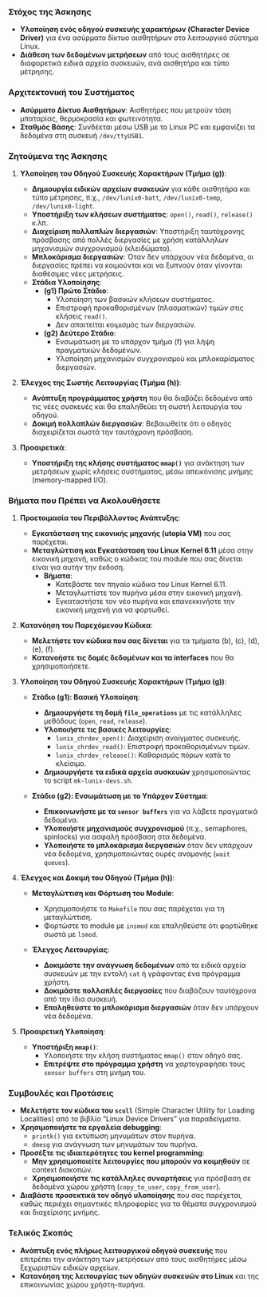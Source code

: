 ### **Στόχος της Άσκησης**

- **Υλοποίηση ενός οδηγού συσκευής χαρακτήρων (Character Device Driver)** για ένα ασύρματο δίκτυο αισθητήρων στο λειτουργικό σύστημα Linux.
- **Διάθεση των δεδομένων μετρήσεων** από τους αισθητήρες σε διαφορετικά ειδικά αρχεία συσκευών, ανά αισθητήρα και τύπο μέτρησης.

### **Αρχιτεκτονική του Συστήματος**

- **Ασύρματο Δίκτυο Αισθητήρων**: Αισθητήρες που μετρούν τάση μπαταρίας, θερμοκρασία και φωτεινότητα.
- **Σταθμός Βάσης**: Συνδέεται μέσω USB με το Linux PC και εμφανίζει τα δεδομένα στη συσκευή `/dev/ttyUSB1`.

### **Ζητούμενα της Άσκησης**

1. **Υλοποίηση του Οδηγού Συσκευής Χαρακτήρων (Τμήμα (g))**:

   - **Δημιουργία ειδικών αρχείων συσκευών** για κάθε αισθητήρα και τύπο μέτρησης, π.χ., `/dev/lunix0-batt`, `/dev/lunix0-temp`, `/dev/lunix0-light`.
   - **Υποστήριξη των κλήσεων συστήματος**: `open()`, `read()`, `release()` κ.λπ.
   - **Διαχείριση πολλαπλών διεργασιών**: Υποστήριξη ταυτόχρονης πρόσβασης από πολλές διεργασίες με χρήση κατάλληλων μηχανισμών συγχρονισμού (κλειδώματα).
   - **Μπλοκάρισμα διεργασιών**: Όταν δεν υπάρχουν νέα δεδομένα, οι διεργασίες πρέπει να κοιμούνται και να ξυπνούν όταν γίνονται διαθέσιμες νέες μετρήσεις.
   - **Στάδια Υλοποίησης**:
     - **(g1) Πρώτο Στάδιο**:
       - Υλοποίηση των βασικών κλήσεων συστήματος.
       - Επιστροφή προκαθορισμένων (πλασματικών) τιμών στις κλήσεις `read()`.
       - Δεν απαιτείται κοιμισμός των διεργασιών.
     - **(g2) Δεύτερο Στάδιο**:
       - Ενσωμάτωση με το υπάρχον τμήμα (f) για λήψη πραγματικών δεδομένων.
       - Υλοποίηση μηχανισμών συγχρονισμού και μπλοκαρίσματος διεργασιών.

2. **Έλεγχος της Σωστής Λειτουργίας (Τμήμα (h))**:

   - **Ανάπτυξη προγράμματος χρήστη** που θα διαβάζει δεδομένα από τις νέες συσκευές και θα επαληθεύει τη σωστή λειτουργία του οδηγού.
   - **Δοκιμή πολλαπλών διεργασιών**: Βεβαιωθείτε ότι ο οδηγός διαχειρίζεται σωστά την ταυτόχρονη πρόσβαση.

3. **Προαιρετικά**:

   - **Υποστήριξη της κλήσης συστήματος `mmap()`** για ανάκτηση των μετρήσεων χωρίς κλήσεις συστήματος, μέσω απεικόνισης μνήμης (memory-mapped I/O).

### **Βήματα που Πρέπει να Ακολουθήσετε**

1. **Προετοιμασία του Περιβάλλοντος Ανάπτυξης**:

   - **Εγκατάσταση της εικονικής μηχανής (utopia VM)** που σας παρέχεται.
   - **Μεταγλώττιση και Εγκατάσταση του Linux Kernel 6.11** μέσα στην εικονική μηχανή, καθώς ο κώδικας του module που σας δίνεται είναι για αυτήν την έκδοση.
     - **Βήματα**:
       - Κατεβάστε τον πηγαίο κώδικα του Linux Kernel 6.11.
       - Μεταγλωττίστε τον πυρήνα μέσα στην εικονική μηχανή.
       - Εγκαταστήστε τον νέο πυρήνα και επανεκκινήστε την εικονική μηχανή για να φορτωθεί.

2. **Κατανόηση του Παρεχόμενου Κώδικα**:

   - **Μελετήστε τον κώδικα που σας δίνεται** για τα τμήματα (b), (c), (d), (e), (f).
   - **Κατανοήστε τις δομές δεδομένων και τα interfaces** που θα χρησιμοποιήσετε.

3. **Υλοποίηση του Οδηγού Συσκευής Χαρακτήρων (Τμήμα (g))**:

   - **Στάδιο (g1): Βασική Υλοποίηση**:
     - **Δημιουργήστε τη δομή `file_operations`** με τις κατάλληλες μεθόδους (`open`, `read`, `release`).
     - **Υλοποιήστε τις βασικές λειτουργίες**:
       - `lunix_chrdev_open()`: Διαχείριση ανοίγματος συσκευής.
       - `lunix_chrdev_read()`: Επιστροφή προκαθορισμένων τιμών.
       - `lunix_chrdev_release()`: Καθαρισμός πόρων κατά το κλείσιμο.
     - **Δημιουργήστε τα ειδικά αρχεία συσκευών** χρησιμοποιώντας το script `mk-lunix-devs.sh`.

   - **Στάδιο (g2): Ενσωμάτωση με το Υπάρχον Σύστημα**:
     - **Επικοινωνήστε με τα `sensor buffers`** για να λάβετε πραγματικά δεδομένα.
     - **Υλοποιήστε μηχανισμούς συγχρονισμού** (π.χ., semaphores, spinlocks) για ασφαλή πρόσβαση στα δεδομένα.
     - **Υλοποιήστε το μπλοκάρισμα διεργασιών** όταν δεν υπάρχουν νέα δεδομένα, χρησιμοποιώντας ουρές αναμονής (`wait queues`).

4. **Έλεγχος και Δοκιμή του Οδηγού (Τμήμα (h))**:

   - **Μεταγλώττιση και Φόρτωση του Module**:
     - Χρησιμοποιήστε το `Makefile` που σας παρέχεται για τη μεταγλώττιση.
     - Φορτώστε το module με `insmod` και επαληθεύστε ότι φορτώθηκε σωστά με `lsmod`.

   - **Έλεγχος Λειτουργίας**:
     - **Δοκιμάστε την ανάγνωση δεδομένων** από τα ειδικά αρχεία συσκευών με την εντολή `cat` ή γράφοντας ένα πρόγραμμα χρήστη.
     - **Δοκιμάστε πολλαπλές διεργασίες** που διαβάζουν ταυτόχρονα από την ίδια συσκευή.
     - **Επαληθεύστε το μπλοκάρισμα διεργασιών** όταν δεν υπάρχουν νέα δεδομένα.

5. **Προαιρετική Υλοποίηση**:

   - **Υποστήριξη `mmap()`**:
     - Υλοποιήστε την κλήση συστήματος `mmap()` στον οδηγό σας.
     - **Επιτρέψτε στο πρόγραμμα χρήστη** να χαρτογραφήσει τους `sensor buffers` στη μνήμη του.

### **Συμβουλές και Προτάσεις**

- **Μελετήστε τον κώδικα του `scull`** (Simple Character Utility for Loading Localities) από το βιβλίο “Linux Device Drivers” για παραδείγματα.
- **Χρησιμοποιήστε τα εργαλεία debugging**:
  - `printk()` για εκτύπωση μηνυμάτων στον πυρήνα.
  - `dmesg` για ανάγνωση των μηνυμάτων του πυρήνα.
- **Προσέξτε τις ιδιαιτερότητες του kernel programming**:
  - **Μην χρησιμοποιείτε λειτουργίες που μπορούν να κοιμηθούν** σε context διακοπών.
  - **Χρησιμοποιήστε τις κατάλληλες συναρτήσεις** για πρόσβαση σε δεδομένα χώρου χρήστη (`copy_to_user`, `copy_from_user`).
- **Διαβάστε προσεκτικά τον οδηγό υλοποίησης** που σας παρέχεται, καθώς περιέχει σημαντικές πληροφορίες για τα θέματα συγχρονισμού και διαχείρισης μνήμης.

### **Τελικός Σκοπός**

- **Ανάπτυξη ενός πλήρως λειτουργικού οδηγού συσκευής** που επιτρέπει την ανάκτηση των μετρήσεων από τους αισθητήρες μέσω ξεχωριστών ειδικών αρχείων.
- **Κατανόηση της λειτουργίας των οδηγών συσκευών στο Linux** και της επικοινωνίας χώρου χρήστη-πυρήνα.
